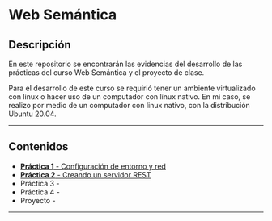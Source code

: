 # Web Semántica

## Descripción

En este repositorio se encontrarán las evidencias del desarrollo de las prácticas del curso Web Semántica y el proyecto de clase.

Para el desarrollo de este curso se requirió tener un ambiente virtualizado con linux o hacer uso de un computador con linux nativo. En mi caso, se realizo por medio de un computador con linux nativo, con la distribución Ubuntu 20.04.

___

## Contenidos

* [**Práctica 1** - Configuración de entorno y red](./practica01/)
* [**Práctica 2** - Creando un servidor REST](./practica02/)
* Práctica 3 -
* Práctica 4 - 
* Proyecto - 

___